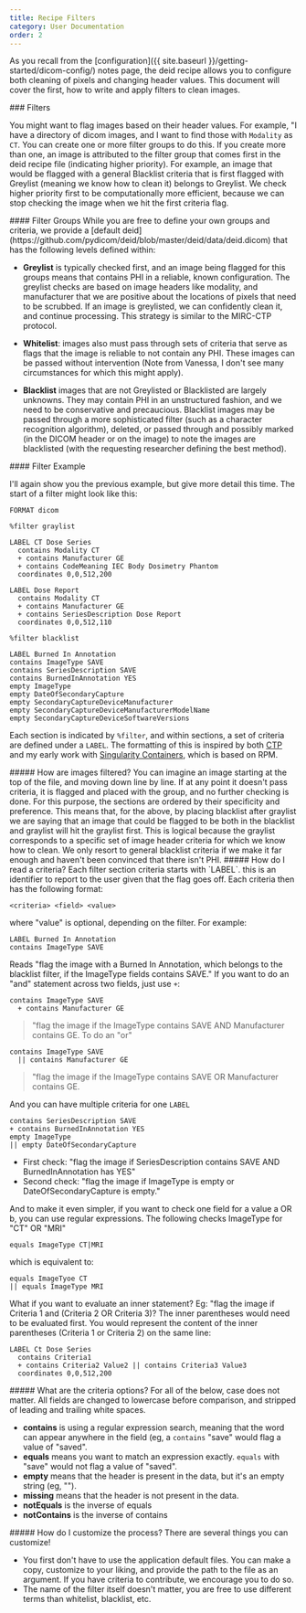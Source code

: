 ```yaml
---
title: Recipe Filters
category: User Documentation
order: 2
---
```


As you recall from the [configuration]({{ site.baseurl }}/getting-started/dicom-config/)
notes page, the deid recipe allows you to configure both cleaning of pixels
and changing header values. This document will cover the first, how to write
and apply filters to clean images.

<a id="filters">
### Filters

You might want to flag images based on their header values. For example, "I have a directory
of dicom images, and I want to find those with `Modality` as `CT`. You can create
one or more filter groups to do this. If you create more than one, an image is attributed
to the filter group that comes first in the deid recipe file (indicating higher priority).
For example, an image that would be flagged with a general Blacklist criteria that is first flagged with Greylist
(meaning we know how to clean it) belongs to Greylist. We check higher priority
first to be computationally more efficient, because we can stop checking the
image when we hit the first criteria flag.

<a id="filter-groups">
#### Filter Groups
While you are free to define your own groups and criteria, we provide a [default deid](https://github.com/pydicom/deid/blob/master/deid/data/deid.dicom) that has the following levels defined within:

 - **Greylist** is typically checked first, and an image being flagged for this groups means that contains PHI in a reliable, known configuration. The greylist checks are based on image headers like modality, and manufacturer that we are positive about the locations of pixels that need to be scrubbed. If an image is greylisted, we can confidently clean it, and continue processing. This strategy is similar to the MIRC-CTP protocol.

 - **Whitelist**: images also must pass through sets of criteria that serve as flags that the image is reliable to not contain any PHI.  These images can be passed without intervention (Note from Vanessa, I don't see many circumstances for which this might apply).

 - **Blacklist** images that are not Greylisted or Blacklisted are largely unknowns. They may contain PHI in an unstructured fashion, and we need to be conservative and precaucious. Blacklist images may be passed through a more sophisticated filter (such as a character recognition algorithm), deleted, or passed through and possibly marked (in the DICOM header or on the image) to note the images are blacklisted (with the requesting researcher defining the best method).

<a id="filter-example">
#### Filter Example

I'll again show you the previous example, but give more detail this time.
The start of a filter might look like this:

```
FORMAT dicom

%filter graylist

LABEL CT Dose Series
  contains Modality CT
  + contains Manufacturer GE
  + contains CodeMeaning IEC Body Dosimetry Phantom
  coordinates 0,0,512,200

LABEL Dose Report
  contains Modality CT
  + contains Manufacturer GE
  + contains SeriesDescription Dose Report
  coordinates 0,0,512,110

%filter blacklist

LABEL Burned In Annotation
contains ImageType SAVE
contains SeriesDescription SAVE
contains BurnedInAnnotation YES
empty ImageType
empty DateOfSecondaryCapture
empty SecondaryCaptureDeviceManufacturer
empty SecondaryCaptureDeviceManufacturerModelName
empty SecondaryCaptureDeviceSoftwareVersions
```

Each section is indicated by `%filter`, and within sections, a set of criteria are defined under a `LABEL`.
The formatting of this is inspired by both [CTP](http://mircwiki.rsna.org/index.php?title=The_CTP_DICOM_Filter)
and my early work with [Singularity Containers](https://sylabs.io/docs/), which is based on RPM.

<a id="how-are-images-filtered">
##### How are images filtered?
You can imagine an image starting at the top of the file, and moving down line by line.
If at any point it doesn't pass criteria, it is flagged and placed with the group,
and no further checking is done.  For this purpose, the sections are ordered by
their specificity and preference. This means that, for the above, by placing
blacklist after graylist we are saying that an image that could be flagged
to be both in the blacklist and graylist will hit the graylist first. This is
logical because the graylist corresponds to a specific set of image header
criteria for which we know how to clean. We only resort to general blacklist
criteria if we make it far enough and haven't been convinced that there isn't PHI.

<a id="how-do-i-read-a-criteria">
##### How do I read a criteria?
Each filter section criteria starts with `LABEL`. this is an identifier to
report to the user given that the flag goes off. Each criteria then has the following format:

```
<criteria> <field> <value>
```
where "value" is optional, depending on the filter. For example:

```
LABEL Burned In Annotation
contains ImageType SAVE
```

Reads "flag the image with a Burned In Annotation, which belongs to the blacklist filter,
if the ImageType fields contains SAVE." If you want to do an "and" statement across
two fields, just use `+`:

```
contains ImageType SAVE
  + contains Manufacturer GE
```

> "flag the image if the ImageType contains SAVE AND Manufacturer contains GE. To do an "or"

```
contains ImageType SAVE
  || contains Manufacturer GE
```

> "flag the image if the ImageType contains SAVE OR Manufacturer contains GE.

And you can have multiple criteria for one `LABEL`

```
contains SeriesDescription SAVE
+ contains BurnedInAnnotation YES
empty ImageType
|| empty DateOfSecondaryCapture
```

 - First check: "flag the image if SeriesDescription contains SAVE AND BurnedInAnnotation has YES"
 - Second check: "flag the image if ImageType is empty or DateOfSecondaryCapture is empty."

And to make it even simpler, if you want to check one field for a value a OR b,
you can use regular expressions. The following checks ImageType for "CT" OR "MRI"

```
equals ImageType CT|MRI
```

which is equivalent to:

```
equals ImageTyoe CT
|| equals ImageType MRI
```

What if you want to evaluate an inner statement? Eg: "flag the image if Criteria 1 and (Criteria 2 OR Criteria 3)? The inner parentheses would need to be evaluated first. You would represent the content of the inner parentheses (Criteria 1 or Criteria 2) on the same line:

```
LABEL Ct Dose Series
  contains Criteria1
  + contains Criteria2 Value2 || contains Criteria3 Value3
  coordinates 0,0,512,200
```

<a id="what-are-the-criteria-options">
##### What are the criteria options?
For all of the below, case does not matter. All fields are changed to lowercase before comparison, and stripped of leading and trailing white spaces.

 - **contains** is using a regular expression search, meaning that the word can appear anywhere in the field (eg, a `contains` "save" would flag a value of "saved".
 - **equals** means you want to match an expression exactly. `equals` with "save" would not flag a value of "saved".
 - **empty** means that the header is present in the data, but it's an empty string (eg, "").
 - **missing** means that the header is not present in the data.
 - **notEquals** is the inverse of equals
 - **notContains** is the inverse of contains

<a id="how-do-i-customize-the-process">
##### How do I customize the process?
There are several things you can customize!

- You first don't have to use the application default files. You can make a copy, customize to your liking, and provide the path to the file as an argument. If you have criteria to contribute, we encourage you to do so.
- The name of the filter itself doesn't matter, you are free to use different terms than whitelist, blacklist, etc.
